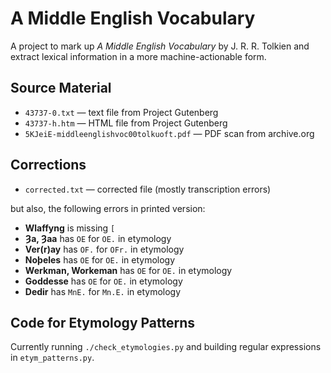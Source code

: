 # A Middle English Vocabulary

A project to mark up _A Middle English Vocabulary_ by J. R. R. Tolkien and extract lexical information in a more machine-actionable form.


## Source Material

* `43737-0.txt` — text file from Project Gutenberg
* `43737-h.htm` — HTML file from Project Gutenberg
* `5KJeiE-middleenglishvoc00tolkuoft.pdf` — PDF scan from archive.org


## Corrections

* `corrected.txt` — corrected file (mostly transcription errors)

but also, the following errors in printed version:

* **Wlaffyng** is missing `[`
* **Ȝa, Ȝaa** has `OE` for `OE.` in etymology
* **Ver(r)ay** has `OF.` for `OFr.` in etymology
* **Noþeles** has `OE` for `OE.` in etymology
* **Werkman, Workeman** has `OE` for `OE.` in etymology
* **Goddesse** has `OE` for `OE.` in etymology
* **Dedir** has `MnE.` for `Mn.E.` in etymology


## Code for Etymology Patterns

Currently running `./check_etymologies.py` and building regular expressions in `etym_patterns.py`.
